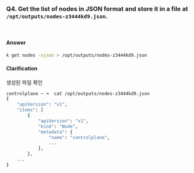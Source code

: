 ### Q4. Get the list of nodes in JSON format and store it in a file at `/opt/outputs/nodes-z3444kd9.json`.

<br>

#### Answer

```Bash
k get nodes -ojson > /opt/outputs/nodes-z3444kd9.json
```

#### Clarification

생성된 파일 확인

```Bash
controlplane ~ ➜  cat /opt/outputs/nodes-z3444kd9.json
{
    "apiVersion": "v1",
    "items": [
        {
            "apiVersion": "v1",
            "kind": "Node",
            "metadata": {
                "name": "controlplane",
                ...
            },
        },
    ...
}
```
